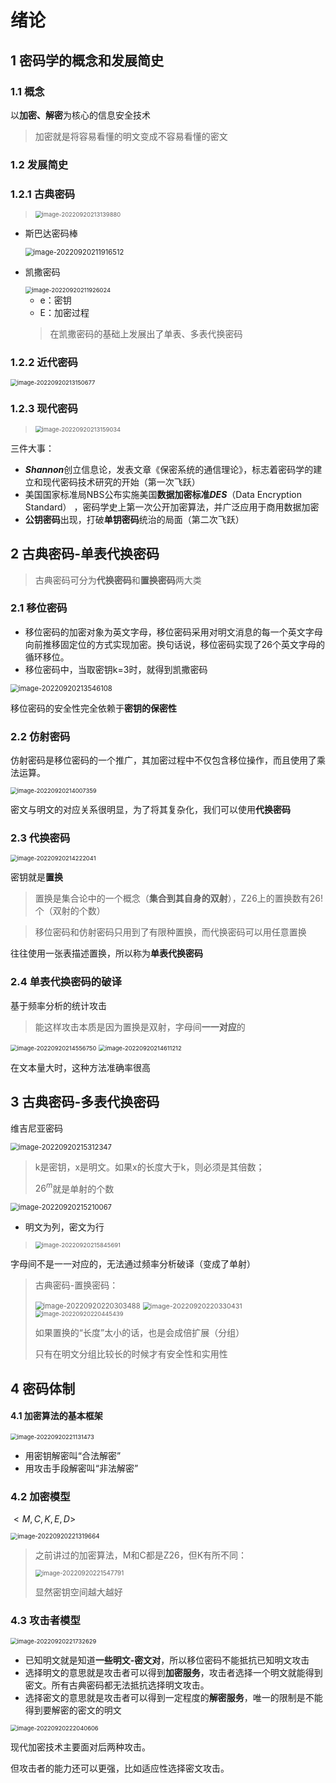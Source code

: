 # 绪论

## 1 密码学的概念和发展简史

### 1.1 概念

以**加密、解密**为核心的信息安全技术

> 加密就是将容易看懂的明文变成不容易看懂的密文

### 1.2 发展简史

### 1.2.1 古典密码

> <img src="README.assets/image-20220920213139880.png" alt="image-20220920213139880" style="zoom:67%;" />

- 斯巴达密码棒

  <img src="README.assets/image-20220920211916512.png" alt="image-20220920211916512" style="zoom:80%;" />

- 凯撒密码

  <img src="README.assets/image-20220920211926024.png" alt="image-20220920211926024" style="zoom:67%;" />

  - e：密钥
  - E：加密过程

  > 在凯撒密码的基础上发展出了单表、多表代换密码

### 1.2.2 近代密码

<img src="README.assets/image-20220920213150677.png" alt="image-20220920213150677" style="zoom:67%;" />

### 1.2.3 现代密码

> <img src="README.assets/image-20220920213159034.png" alt="image-20220920213159034" style="zoom:67%;" />

三件大事：

- ***Shannon***创立信息论，发表文章《保密系统的通信理论》，标志着密码学的建立和现代密码技术研究的开始（第一次飞跃）
- 美国国家标准局NBS公布实施美国**数据加密标准*DES***（Data Encryption Standard） ，密码学史上第一次公开加密算法，并广泛应用于商用数据加密
- **公钥密码**出现，打破**单钥密码**统治的局面（第二次飞跃）



## 2 古典密码-单表代换密码

> 古典密码可分为**代换密码**和**置换密码**两大类

### 2.1 移位密码

- 移位密码的加密对象为英文字母，移位密码采用对明文消息的每一个英文字母向前推移固定位的方式实现加密。换句话说，移位密码实现了26个英文字母的循环移位。
- 移位密码中，当取密钥k=3时，就得到凯撒密码

<img src="README.assets/image-20220920213546108.png" alt="image-20220920213546108" style="zoom:80%;" />

移位密码的安全性完全依赖于**密钥的保密性**



### 2.2 仿射密码

仿射密码是移位密码的一个推广，其加密过程中不仅包含移位操作，而且使用了乘法运算。

<img src="README.assets/image-20220920214007359.png" alt="image-20220920214007359" style="zoom:67%;" />

密文与明文的对应关系很明显，为了将其复杂化，我们可以使用**代换密码**



### 2.3 代换密码

<img src="README.assets/image-20220920214222041.png" alt="image-20220920214222041" style="zoom:67%;" />

密钥就是**置换**

> 置换是集合论中的一个概念（**集合到其自身的双射**），Z26上的置换数有$26!$个（双射的个数）

> 移位密码和仿射密码只用到了有限种置换，而代换密码可以用任意置换

往往使用一张表描述置换，所以称为**单表代换密码**



### 2.4 单表代换密码的破译

基于频率分析的统计攻击

> 能这样攻击本质是因为置换是双射，字母间**一一对应**的

<img src="README.assets/image-20220920214556750.png" alt="image-20220920214556750" style="zoom:67%;" />

<img src="README.assets/image-20220920214611212.png" alt="image-20220920214611212" style="zoom:67%;" />

在文本量大时，这种方法准确率很高



## 3 古典密码-多表代换密码

维吉尼亚密码

<img src="README.assets/image-20220920215312347.png" alt="image-20220920215312347" style="zoom:80%;" />

> k是密钥，x是明文。如果x的长度大于k，则必须是其倍数；
>
> $26^m$就是单射的个数

<img src="README.assets/image-20220920215210067.png" alt="image-20220920215210067" style="zoom:80%;" />

- 明文为列，密文为行

> <img src="README.assets/image-20220920215845691.png" alt="image-20220920215845691" style="zoom:67%;" />

字母间不是一一对应的，无法通过频率分析破译（变成了单射）

> 古典密码-置换密码：
>
> <img src="README.assets/image-20220920220303488.png" alt="image-20220920220303488" style="zoom:80%;" />
>
> <img src="README.assets/image-20220920220330431.png" alt="image-20220920220330431" style="zoom:77%;" />
>
> <img src="README.assets/image-20220920220445439.png" alt="image-20220920220445439" style="zoom:67%;" />
>
> 如果置换的“长度”太小的话，也是会成倍扩展（分组）
>
> 只有在明文分组比较长的时候才有安全性和实用性

## 4 密码体制

#### 4.1 加密算法的基本框架

<img src="README.assets/image-20220920221131473.png" alt="image-20220920221131473" style="zoom:67%;" />

- 用密钥解密叫“合法解密”
- 用攻击手段解密叫“非法解密”

### 4.2 加密模型

$<M,C,K,E,D>$

<img src="README.assets/image-20220920221319664.png" alt="image-20220920221319664" style="zoom:70%;" />

> 之前讲过的加密算法，M和C都是Z26，但K有所不同：
>
> <img src="README.assets/image-20220920221547791.png" alt="image-20220920221547791" style="zoom:70%;" />
>
> 显然密钥空间越大越好

### 4.3 攻击者模型

<img src="README.assets/image-20220920221732629.png" alt="image-20220920221732629" style="zoom:67%;" />

- 已知明文就是知道**一些明文-密文对**，所以移位密码不能抵抗已知明文攻击
- 选择明文的意思就是攻击者可以得到**加密服务**，攻击者选择一个明文就能得到密文。所有古典密码都无法抵抗选择明文攻击。
- 选择密文的意思就是攻击者可以得到一定程度的**解密服务**，唯一的限制是不能得到要解密的密文的明文

<img src="README.assets/image-20220920222040606.png" alt="image-20220920222040606" style="zoom:67%;" />

现代加密技术主要面对后两种攻击。

但攻击者的能力还可以更强，比如适应性选择密文攻击。



